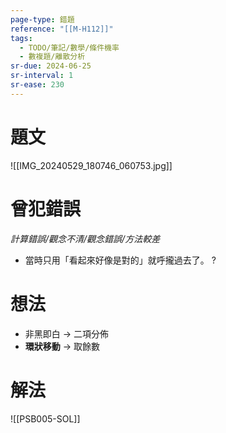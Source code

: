 ```yaml
---
page-type: 錯題
reference: "[[M-H112]]"
tags:
  - TODO/筆記/數學/條件機率
  - 數複題/離散分析
sr-due: 2024-06-25
sr-interval: 1
sr-ease: 230
---
```

# 題文
![[IMG_20240529_180746_060753.jpg]]
# 曾犯錯誤
*計算錯誤/觀念不清/觀念錯誤/方法較差*
- 當時只用「看起來好像是對的」就呼攏過去了。
?
# 想法
- 非黑即白 -> 二項分佈
- **環狀移動** -> 取餘數
# 解法
![[PSB005-SOL]]